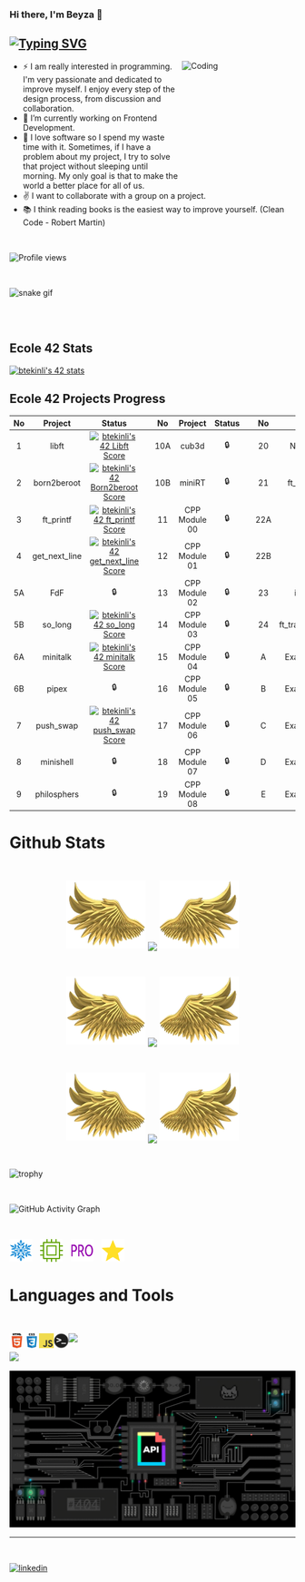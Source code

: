 ### Hi there, I'm Beyza 👋           

## [![Typing SVG](https://readme-typing-svg.herokuapp.com?color=8000FF&width=750&lines=I'm+a+Computer+Programmer+and+Frontend+Developer💻)](https://git.io/typing-svg)

<img src="https://github.com/b-tekinli/Yazilim-Teknikleri-ve-Diger-Yararli-Turkce-Kaynaklar/blob/main/images/code.gif" alt="Coding" width=200 height=200 align="right">


- ⚡ I am really interested in programming. I'm very passionate and dedicated to improve myself. I enjoy every step of the design process, from discussion and collaboration.
- 🔭 I’m currently working on Frontend Development.  <br />
- 💬 I love software so I spend my waste time with it. Sometimes, if I have a problem about my project, I try to solve that project without sleeping until morning. My only goal is that to make the world a better place for all of us.   <br />
- ✌️ I want to collaborate with a group on a project.  <br />
- 📚 I think reading books is the easiest way to improve yourself. (Clean Code - Robert Martin)  <br />


<br />   


![Profile views](https://gpvc.arturio.dev/b-tekinli) 


<br />


![snake gif](https://github.com/b-tekinli/b-tekinli/blob/output/github-contribution-grid-snake.gif)


<br /> 

<!--
[![Readme Card](https://github-readme-stats.vercel.app/api/pin/?username=b-tekinli&repo=BB-TR-Kaynak&title_color=00d7ea&text_color=ffffff&bg_color=292E36&icon=fdf000&hide_border=true)](https://github.com/b-tekinli/BB-TR-Kaynak) 

[![Readme Card](https://github-readme-stats.vercel.app/api/pin/?username=b-tekinli&repo=ReCapProject-Frontend&title_color=ff9900&text_color=ffffff&bg_color=292E36&icon=fdf000&hide_border=true)](https://github.com/b-tekinli/ReCapProject-Frontend)
-->

<br />

## Ecole 42 Stats

[![btekinli's 42 stats](https://badge42.vercel.app/api/v2/cl5qpmbbx000609mkwea8iljt/stats?cursusId=21&coalitionId=229)](https://github.com/JaeSeoKim/badge42)

## Ecole 42 Projects Progress
| No | Project | Status  |  | No  | Project | Status |  | No | Project     | Status |
| :---:  | :---:   | :---:  | :---:  | :---:  | :---:    | :---:    | :---:  | :---:  | :---:  | :---:   |
| 1  | libft   | [![btekinli's 42 Libft Score](https://badge42.vercel.app/api/v2/cl5qpmbbx000609mkwea8iljt/project/2449877)](https://github.com/JaeSeoKim/badge42) | | 10A | cub3d   | 🔒   |  | 20 | NetPractice | 🔒   |
| 2  | born2beroot   | [![btekinli's 42 Born2beroot Score](https://badge42.vercel.app/api/v2/cl5qpmbbx000609mkwea8iljt/project/2596505)](https://github.com/JaeSeoKim/badge42) |  | 10B | miniRT   | 🔒   |  | 21 | ft_containers | 🔒   |
| 3  | ft_printf   | [![btekinli's 42 ft_printf Score](https://badge42.vercel.app/api/v2/cl5qpmbbx000609mkwea8iljt/project/2596504)](https://github.com/JaeSeoKim/badge42) |  | 11 | CPP Module 00   | 🔒   |  | 22A | ft_irc | 🔒   |
| 4  | get_next_line   | [![btekinli's 42 get_next_line Score](https://badge42.vercel.app/api/v2/cl5qpmbbx000609mkwea8iljt/project/2596503)](https://github.com/JaeSeoKim/badge42) |  | 12 | CPP Module 01   | 🔒   |  | 22B | webserv | 🔒   |
| 5A  | FdF   | 🔒 |  | 13 | CPP Module 02   | 🔒   |  | 23 | inception | 🔒   |
| 5B  | so_long   | [![btekinli's 42 so_long Score](https://badge42.vercel.app/api/v2/cl5qpmbbx000609mkwea8iljt/project/2704147)](https://github.com/JaeSeoKim/badge42) |  | 14 | CPP Module 03   | 🔒   |  | 24 | ft_transcendence | 🔒   |
| 6A  | minitalk   | [![btekinli's 42 minitalk Score](https://badge42.vercel.app/api/v2/cl5qpmbbx000609mkwea8iljt/project/2697984)](https://github.com/JaeSeoKim/badge42) |  | 15 | CPP Module 04   | 🔒   |  | A | Exam Rank 02 | 🔒  |
| 6B  | pipex   | 🔒 |  | 16 | CPP Module 05   | 🔒   |  | B | Exam Rank 03 | 🔒  |
| 7  | push_swap   | [![btekinli's 42 push_swap Score](https://badge42.vercel.app/api/v2/cl5qpmbbx000609mkwea8iljt/project/2708026)](https://github.com/JaeSeoKim/badge42) |  | 17 | CPP Module 06   | 🔒   |  | C | Exam Rank 04 |  🔒  |
| 8  | minishell   | 🔒 |  | 18 | CPP Module 07   | 🔒   |  | D | Exam Rank 05 |  🔒  |
| 9  | philosphers   | 🔒 |  | 19 | CPP Module 08   | 🔒   |  | E | Exam Rank 06 | 🔒   |



<!--
<details>   

  <summary>:zap: GitHub Stats</summary>
-->

# Github Stats

 <br />
 
 <p align="center">
  <a>
    <img height="120" width="140" src="https://github.com/b-tekinli/b-tekinli/blob/main/img/left.png">
    <img align="center" src="https://github-readme-stats.vercel.app/api?username=b-tekinli&show_icons=true&title_color=66ff66&icon_color=ffdf00&text_color=ffffff&bg_color=292E36&icon=5C4F31&ring=292E36&hide_border=true" />
    <img height="120" width="140" src="https://github.com/b-tekinli/b-tekinli/blob/main/img/right.png">
  </a>
</p>

  
 <br />


 
 <p align="center">
  <a>
    <img height="120" width="140" src="https://github.com/b-tekinli/b-tekinli/blob/main/img/left.png">
    <img align="center" src="https://github-readme-streak-stats.herokuapp.com?user=b-tekinli&theme=gruvbox_duo&hide_border=true&background=292E36&stroke=00B3DD&ring=DD7D7D&fire=DD2727&currStreakNum=DD9F60&sideNums=DD9100&currStreakLabel=DD2727&sideLabels=DD5855&dates=FFDDA5" />
    <img height="120" width="140" src="https://github.com/b-tekinli/b-tekinli/blob/main/img/right.png">
  </a>
</p>
  
  
 <!--  
[![GitHub Streak](https://github-readme-streak-stats.herokuapp.com?user=b-tekinli&theme=gruvbox_duo&hide_border=true&background=292E36&stroke=00B3DD&ring=DD7D7D&fire=DD2727&currStreakNum=DD9F60&sideNums=DD9100&currStreakLabel=DD2727&sideLabels=DD5855&dates=FFDDA5)](https://git.io/streak-stats)
-->

  
<!-- ![GitHub stats](https://github-readme-stats.vercel.app/api?username=b-tekinli&show_icons=true&title_color=66ff66&icon_color=ffdf00&text_color=ffffff&bg_color=292E36&icon=5C4F31&ring=292E36&hide_border=true) -->

 
 <br />
 
  
  
  <p align="center">
  <a>
    <img height="120" width="140" src="https://github.com/b-tekinli/b-tekinli/blob/main/img/left.png">
    <img align="center" src="https://github-readme-stats.vercel.app/api/top-langs/?username=b-tekinli&layout=compact&langs_count=25&title_color=66ff66&text_color=ffffff&bg_color=292E36&hide_border=true" />
    <img height="120" width="140" src="https://github.com/b-tekinli/b-tekinli/blob/main/img/right.png">
  </a>
</p>
 
  
  
 <!--
 [![Top Langs](https://github-readme-stats.vercel.app/api/top-langs/?username=b-tekinli&layout=compact&langs_count=25&title_color=66ff66&text_color=ffffff&bg_color=292E36&hide_border=true)](https://github.com/b-tekinli/github-readme-stats)
-->


<br />


![trophy](https://github-profile-trophy.vercel.app/?username=b-tekinli&theme=darkhub)


<br />


![GitHub Activity Graph](https://activity-graph.herokuapp.com/graph?username=b-tekinli)


<br />


<a href='https://archiveprogram.github.com/'><img src='https://raw.githubusercontent.com/acervenky/animated-github-badges/master/assets/acbadge.gif' width='40' height='40'></a> <a href='https://docs.github.com/en/developers'><img src='https://raw.githubusercontent.com/acervenky/animated-github-badges/master/assets/devbadge.gif' width='40' height='40'></a> <a href='https://github.com/pricing'><img src='https://raw.githubusercontent.com/acervenky/animated-github-badges/master/assets/pro.gif' width='40' height='40'></a> <a href='https://stars.github.com/'><img src='https://raw.githubusercontent.com/acervenky/animated-github-badges/master/assets/starbadge.gif' width='40' height='40'></a> 

<!--
</details>
-->

<!--
<details>
   <summary>:zap: Languages and Tools</summary>
 -->
 
 # Languages and Tools
 
 <br />
 
 <a href="https://github.com/404"><img src="https://user-images.githubusercontent.com/73097560/115834477-dbab4500-a447-11eb-908a-139a6edaec5c.gif"></a>
<img align="left" alt="HTML5" width="26px" src="https://raw.githubusercontent.com/github/explore/80688e429a7d4ef2fca1e82350fe8e3517d3494d/topics/html/html.png" />
<img align="left" alt="CSS3" width="26px" src="https://raw.githubusercontent.com/github/explore/80688e429a7d4ef2fca1e82350fe8e3517d3494d/topics/css/css.png" />
<img align="left" alt="JavaScript" width="26px" src="https://raw.githubusercontent.com/github/explore/80688e429a7d4ef2fca1e82350fe8e3517d3494d/topics/javascript/javascript.png" />
<img align="left" alt="Terminal" width="26px" src="https://raw.githubusercontent.com/github/explore/80688e429a7d4ef2fca1e82350fe8e3517d3494d/topics/terminal/terminal.png" />

 <a href="https://github.com/404"><img src="https://user-images.githubusercontent.com/73097560/115834477-dbab4500-a447-11eb-908a-139a6edaec5c.gif"></a>
  <p align="center">
<img src="https://github.com/b-tekinli/b-tekinli/blob/main/img/api.gif" />
  </p>
  
 <!--
</details>
-->

----------------------------------------------------------------------------------------------------------------------------------------------------------------

<br />


[<img src='https://cdn.jsdelivr.net/npm/simple-icons@3.0.1/icons/linkedin.svg' alt='linkedin' height='40'>](https://www.linkedin.com/in/beyzanur-tekinli-8a1b421a7/)
